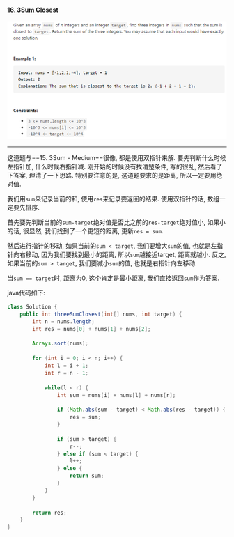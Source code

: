 #### [16. 3Sum Closest](https://leetcode-cn.com/problems/3sum-closest/)

![image-20200911163629534](../assets/image-20200911163629534.png)

---

这道题与==15. 3Sum - Medium==很像, 都是使用双指针来解. 要先判断什么时候左指针加, 什么时候右指针减. 刚开始的时候没有找清楚条件, 写的很乱, 然后看了下答案, 理清了一下思路. 特别要注意的是, 这道题要求的是距离, 所以一定要用绝对值.

我们用`sum`来记录当前的和, 使用`res`来记录要返回的结果. 使用双指针的话, 数组一定要先排序.

首先要先判断当前的`sum-target`绝对值是否比之前的`res-target`绝对值小, 如果小的话, 很显然, 我们找到了一个更短的距离, 更新`res = sum`.

然后进行指针的移动, 如果当前的`sum < target`, 我们要增大`sum`的值, 也就是左指针向右移动, 因为我们要找到最小的距离, 所以`sum`越接近target, 距离就越小. 反之, 如果当前的`sum > target`, 我们要减小`sum`的值, 也就是右指针向左移动.

当`sum == target`时, 距离为0, 这个肯定是最小距离, 我们直接返回`sum`作为答案.

java代码如下:

```java
class Solution {
    public int threeSumClosest(int[] nums, int target) {
        int n = nums.length;
        int res = nums[0] + nums[1] + nums[2];

        Arrays.sort(nums);

        for (int i = 0; i < n; i++) {
            int l = i + 1;
            int r = n - 1;

            while(l < r) {
                int sum = nums[i] + nums[l] + nums[r];

                if (Math.abs(sum - target) < Math.abs(res - target)) {
                    res = sum;
                }

                if (sum > target) {
                    r--;
                } else if (sum < target) {
                    l++;
                } else {
                    return sum;
                }
            }
        }

        return res;
    }
}
```

